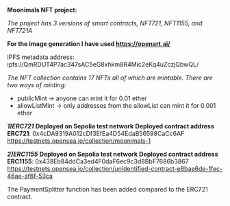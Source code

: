 ****Moonimals NFT project:****

*The project has 3 versions of smart contracts, NFT721, NFT1155, and NFT721A* 

**For the image generation I have used https://openart.ai/**

IPFS metadata address: ipfs://QmRDUT4P7ac347sAC5eG8xhkm8R4Mic2eKq4uZczjQbwQL/

*The NFT collection contains 17 NFTs all of which are mintable. There are two ways of minting:*
- publicMint -> anyone can mint it for 0.01 ether
- allowListMint -> only addresses from the allowList can mint it for 0.001 ether


***1)ERC721***
**Deployed on Sepolia test network**
**Deployed contract address ERC721**: 0x4cDA9319A012cDf3EfEa4D54EdaB56598CaCc6AF
https://testnets.opensea.io/collection/moonimals-1


***2)ERC1155***
**Deployed on Sepolia test network**
**Deployed contract address ERC1155**: 0x438Eb84ddCa3ed4F0daF6ec9c3d8BbF7686b3867
https://testnets.opensea.io/collection/unidentified-contract-e8bae6de-1fec-46ae-af6f-53ca

The PaymentSplitter function has been added compared to the ERC721 contract.
